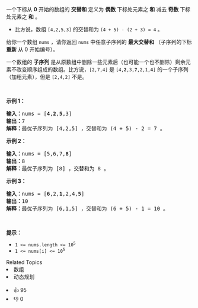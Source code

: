 <p>一个下标从 <strong>0</strong>&nbsp;开始的数组的 <strong>交替和</strong>&nbsp;定义为 <strong>偶数</strong>&nbsp;下标处元素之 <strong>和</strong>&nbsp;减去 <strong>奇数</strong>&nbsp;下标处元素之 <strong>和</strong>&nbsp;。</p>

<ul> 
 <li>比方说，数组&nbsp;<code>[4,2,5,3]</code>&nbsp;的交替和为&nbsp;<code>(4 + 5) - (2 + 3) = 4</code>&nbsp;。</li> 
</ul>

<p>给你一个数组&nbsp;<code>nums</code>&nbsp;，请你返回&nbsp;<code>nums</code>&nbsp;中任意子序列的&nbsp;<strong>最大交替和</strong>&nbsp;（子序列的下标 <strong>重新</strong>&nbsp;从 0 开始编号）。</p>

<ul> 
</ul>

<p>一个数组的 <strong>子序列</strong>&nbsp;是从原数组中删除一些元素后（也可能一个也不删除）剩余元素不改变顺序组成的数组。比方说，<code>[2,7,4]</code>&nbsp;是&nbsp;<code>[4,<strong>2</strong>,3,<strong>7</strong>,2,1,<strong>4</strong>]</code>&nbsp;的一个子序列（加粗元素），但是&nbsp;<code>[2,4,2]</code> 不是。</p>

<p>&nbsp;</p>

<p><b>示例 1：</b></p>

<pre><b>输入：</b>nums = [<strong>4</strong>,<strong>2</strong>,<strong>5</strong>,3]
<b>输出：</b>7
<b>解释：</b>最优子序列为 [4,2,5] ，交替和为 (4 + 5) - 2 = 7 。
</pre>

<p><strong>示例 2：</strong></p>

<pre><b>输入：</b>nums = [5,6,7,<strong>8</strong>]
<b>输出：</b>8
<b>解释：</b>最优子序列为 [8] ，交替和为 8 。
</pre>

<p><strong>示例 3：</strong></p>

<pre><b>输入：</b>nums = [<strong>6</strong>,2,<strong>1</strong>,2,4,<strong>5</strong>]
<b>输出：</b>10
<b>解释：</b>最优子序列为 [6,1,5] ，交替和为 (6 + 5) - 1 = 10 。
</pre>

<p>&nbsp;</p>

<p><strong>提示：</strong></p>

<ul> 
 <li><code>1 &lt;= nums.length &lt;= 10<sup>5</sup></code></li> 
 <li><code>1 &lt;= nums[i] &lt;= 10<sup>5</sup></code></li> 
</ul>

<div><div>Related Topics</div><div><li>数组</li><li>动态规划</li></div></div><br><div><li>👍 95</li><li>👎 0</li></div>